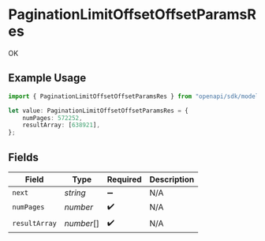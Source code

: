 # PaginationLimitOffsetOffsetParamsRes

OK

## Example Usage

```typescript
import { PaginationLimitOffsetOffsetParamsRes } from "openapi/sdk/models/operations";

let value: PaginationLimitOffsetOffsetParamsRes = {
    numPages: 572252,
    resultArray: [638921],
};
```

## Fields

| Field              | Type               | Required           | Description        |
| ------------------ | ------------------ | ------------------ | ------------------ |
| `next`             | *string*           | :heavy_minus_sign: | N/A                |
| `numPages`         | *number*           | :heavy_check_mark: | N/A                |
| `resultArray`      | *number*[]         | :heavy_check_mark: | N/A                |